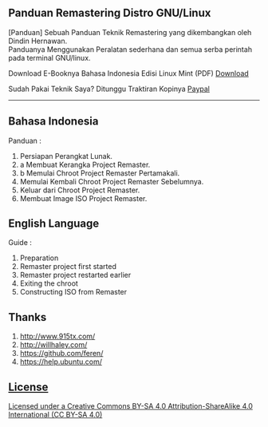 <h2>Panduan Remastering Distro GNU/Linux</h2>
[Panduan] Sebuah Panduan Teknik Remastering yang dikembangkan oleh Dindin Hernawan.<br>
Panduanya Menggunakan Peralatan sederhana dan semua serba perintah pada terminal GNU/linux.
<p>Download E-Booknya Bahasa Indonesia Edisi Linux Mint (PDF) <a href='https://drive.google.com/open?id=13psYBMbAJgxRyHUgUPeusfWeQ_2i48ap' alt='Download'>Download</a></p>
<p>Sudah Pakai Teknik Saya? Ditunggu Traktiran Kopinya <a href='https://www.paypal.me/dindinG41TR3' alt='paypal'>Paypal</a></p>
<hr>
<h2>Bahasa Indonesia</h2>
<a>Panduan :</a>
<ol>
   <li>  Persiapan Perangkat Lunak.</li>
   <li>a Membuat Kerangka Project Remaster.</li>
   <li>b Memulai Chroot Project Remaster Pertamakali.</li>
   <li>  Memulai Kembali Chroot Project Remaster Sebelumnya.</li>
   <li>  Keluar dari Chroot Project Remaster.</li>
   <li>  Membuat Image ISO Project Remaster.</li>
</ol>
<h2>English  Language</h2>
<a>Guide :</a>
<ol>
   <li> Preparation</li>
   <li> Remaster project first started</li>
   <li> Remaster project restarted earlier</li>
   <li> Exiting the chroot</li>
   <li> Constructing ISO from Remaster</li>
</ol> 
<h2>Thanks</h2>
<ol>
   <li><a href='http://www.915tx.com/remaster/' alt='Pustaka'>http://www.915tx.com/</a></li>
   <li><a href='http://willhaley.com/blog/create-a-custom-debian-stretch-live-environment-ubuntu-17-zesty' alt='Pustaka'>http://willhaley.com/</a></li>
   <li><a href='https://github.com/feren/LiveCDCustomisationScripts' alt='Pustaka'>https://github.com/feren/</a></li>
   <li><a href='https://help.ubuntu.com/community/LiveCDCustomization' alt='Ubuntu'>https://help.ubuntu.com/</li>
</ol>
<h2>License</h2>
Licensed under a Creative Commons BY-SA 4.0 <a href='https://creativecommons.org/licenses/by-sa/4.0/' alt='cc-by-sa'>Attribution-ShareAlike 4.0 International (CC BY-SA 4.0)</a>
